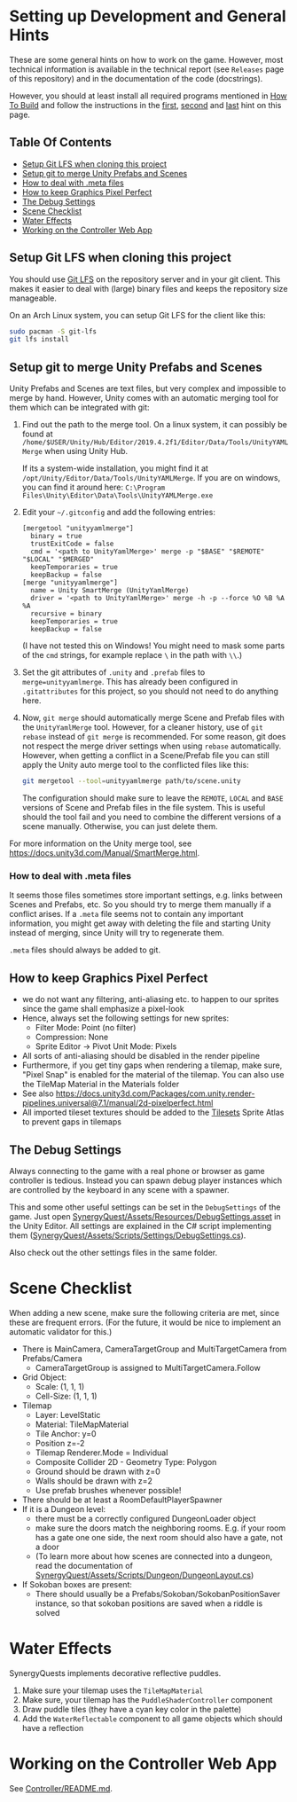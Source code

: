 # Setting up Development and General Hints

These are some general hints on how to work on the game. However, most technical
information is available in the technical report (see `Releases` page of this
repository) and in the documentation of the code (docstrings).

However, you should at least install all required programs mentioned in
[How To Build](HowToBuild.md) and follow the instructions in the
[first](#setup-git-lfs-when-cloning-this-project),
[second](#setup-git-to-merge-unity-prefabs-and-scenes) and
[last](#working-on-the-controller-web-app)
hint on this page.

## Table Of Contents

* [Setup Git LFS when cloning this project](#setup-git-lfs-when-cloning-this-project)
* [Setup git to merge Unity Prefabs and Scenes](#setup-git-to-merge-unity-prefabs-and-scenes)
* [How to deal with .meta files](#how-to-deal-with-meta-files)
* [How to keep Graphics Pixel Perfect](#how-to-keep-graphics-pixel-perfect)
* [The Debug Settings](#the-debug-settings)
* [Scene Checklist](#scene-checklist)
* [Water Effects](#water-effects)
* [Working on the Controller Web App](#working-on-the-controller-web-app)

## Setup Git LFS when cloning this project

You should use [Git LFS](https://git-lfs.github.com/) on the repository server and
in your git client. This makes it easier to deal with (large) binary files and keeps
the repository size manageable.

On an Arch Linux system, you can setup Git LFS for the client like this:
```sh
sudo pacman -S git-lfs
git lfs install
```

## Setup git to merge Unity Prefabs and Scenes

Unity Prefabs and Scenes are text files, but very complex and impossible to merge
by hand. However, Unity comes with an automatic merging tool for them which can be
integrated with git:

1. Find out the path to the merge tool.
   On a linux system, it can possibly be found at `/home/$USER/Unity/Hub/Editor/2019.4.2f1/Editor/Data/Tools/UnityYAMLMerge`
   when using Unity Hub.

   If its a system-wide installation, you might find it at `/opt/Unity/Editor/Data/Tools/UnityYAMLMerge`.
   If you are on windows, you can find it around here: `C:\Program Files\Unity\Editor\Data\Tools\UnityYAMLMerge.exe`
2. Edit your `~/.gitconfig` and add the following entries:
   ```
   [mergetool "unityyamlmerge"]
     binary = true
     trustExitCode = false
     cmd = '<path to UnityYamlMerge>' merge -p "$BASE" "$REMOTE" "$LOCAL" "$MERGED"
     keepTemporaries = true
     keepBackup = false
   [merge "unityyamlmerge"]
     name = Unity SmartMerge (UnityYamlMerge)
     driver = '<path to UnityYamlMerge>' merge -h -p --force %O %B %A %A
     recursive = binary
     keepTemporaries = true
     keepBackup = false
   ```

   (I have not tested this on Windows! You might need to mask some parts of the
   `cmd` strings, for example replace `\` in the path with `\\`.)

3. Set the git attributes of `.unity` and `.prefab` files to
   `merge=unityyamlmerge`. This has already been configured in `.gitattributes`
   for this project, so you should not need to do anything here.

4. Now, `git merge` should automatically merge Scene and Prefab files with
   the `UnityYamlMerge` tool.
   However, for a cleaner history, use of `git rebase` instead of `git merge` is
   recommended. For some reason, git does not respect the merge driver settings
   when using `rebase` automatically. However, when getting a conflict in a
   Scene/Prefab file you can still apply the Unity auto merge tool to the
   conflicted files like this:

   ```sh
   git mergetool --tool=unityyamlmerge path/to/scene.unity
   ```

   The configuration should make sure to leave the `REMOTE`, `LOCAL` and `BASE`
   versions of Scene and Prefab files in the file system. This is useful should
   the tool fail and you need to combine the different versions of a scene
   manually.
   Otherwise, you can just delete them.

For more information on the Unity merge tool, see
https://docs.unity3d.com/Manual/SmartMerge.html.

### How to deal with .meta files

It seems those files sometimes store important settings, e.g. links between
Scenes and Prefabs, etc. So you should try to merge them manually if a conflict
arises. If a `.meta` file seems not to contain any important information, you
might get away with deleting the file and starting Unity instead of merging,
since Unity will try to regenerate them.

`.meta` files should always be added to git.

## How to keep Graphics Pixel Perfect

* we do not want any filtering, anti-aliasing etc. to happen to our sprites
  since the game shall emphasize a pixel-look
* Hence, always set the following settings for new sprites:
  * Filter Mode: Point (no filter)
  * Compression: None
  * Sprite Editor -> Pivot Unit Mode: Pixels
* All sorts of anti-aliasing should be disabled in the render pipeline
* Furthermore, if you get tiny gaps when rendering a tilemap, make sure,
  "Pixel Snap" is enabled for the material of the tilemap.
  You can also use the TileMap Material in the Materials folder
* See also https://docs.unity3d.com/Packages/com.unity.render-pipelines.universal@7.1/manual/2d-pixelperfect.html
* All imported tileset textures should be added to the
  [Tilesets](../SynergyQuest/Assets/Art/Sprites/Tilesets.spriteatlas) Sprite
  Atlas to prevent gaps in tilemaps

## The Debug Settings

Always connecting to the game with a real phone or browser as game controller is tedious.
Instead you can spawn debug player instances which are controlled by the keyboard in any scene
with a spawner.

This and some other useful settings can be set in the `DebugSettings` of the game.
Just open [SynergyQuest/Assets/Resources/DebugSettings.asset](../SynergyQuest/Assets/Resources/DebugSettings.asset)
in the Unity Editor.
All settings are explained in the C# script implementing them
([SynergyQuest/Assets/Scripts/Settings/DebugSettings.cs](../SynergyQuest/Assets/Scripts/Settings/DebugSettings.cs)).

Also check out the other settings files in the same folder.

# Scene Checklist

When adding a new scene, make sure the following criteria are met, since these are frequent errors.
(For the future, it would be nice to implement an automatic validator for this.)

* There is MainCamera, CameraTargetGroup and MultiTargetCamera from Prefabs/Camera
  * CameraTargetGroup is assigned to MultiTargetCamera.Follow
* Grid Object:
  * Scale: (1, 1, 1)
  * Cell-Size: (1, 1, 1)
* Tilemap
  * Layer: LevelStatic
  * Material: TileMapMaterial
  * Tile Anchor: y=0
  * Position z=-2
  * Tilemap Renderer.Mode = Individual
  * Composite Collider 2D - Geometry Type: Polygon
  * Ground should be drawn with z=0
  * Walls should be drawn with z=2
  * Use prefab brushes whenever possible!
* There should be at least a RoomDefaultPlayerSpawner
* If it is a Dungeon level:
  * there must be a correctly configured DungeonLoader object
  * make sure the doors match the neighboring rooms. E.g. if your room has a gate one one side, the next room should also have a gate, not a door
  * (To learn more about how scenes are connected into a dungeon, read the documentation of
     [SynergyQuest/Assets/Scripts/Dungeon/DungeonLayout.cs](../SynergyQuest/Assets/Scripts/Dungeon/DungeonLayout.cs))
* If Sokoban boxes are present:
  * There should usually be a Prefabs/Sokoban/SokobanPositionSaver instance, so that sokoban positions are saved when a riddle is solved

# Water Effects

SynergyQuests implements decorative reflective puddles.

1. Make sure your tilemap uses the `TileMapMaterial`
2. Make sure, your tilemap has the `PuddleShaderController` component
3. Draw puddle tiles (they have a cyan key color in the palette)
4. Add the `WaterReflectable` component to all game objects which should have a
   reflection

# Working on the Controller Web App

See [Controller/README.md](../Controller/README.md).
